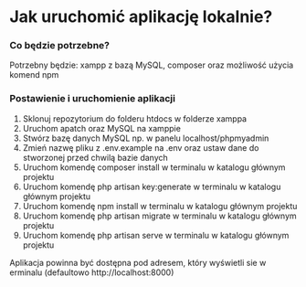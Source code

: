 <h1>Jak uruchomić aplikację lokalnie?</h1>
<h3> Co będzie potrzebne? </h3>
<p>Potrzebny będzie: xampp z bazą MySQL, composer oraz możliwość użycia komend npm</p>
<h3> Postawienie i uruchomienie aplikacji </h3>
<ol>
    <li>Sklonuj repozytorium do folderu htdocs w folderze xamppa</li>
    <li>Uruchom apatch oraz MySQL na xamppie</li>
    <li>Stwórz bazę danych MySQL np. w panelu localhost/phpmyadmin</li>
    <li>Zmień nazwę pliku z .env.example na .env oraz ustaw dane do stworzonej przed chwilą bazie danych</li>
    <li>Uruchom komendę composer install w terminalu w katalogu głównym projektu</li>
    <li>Uruchom komendę php artisan key:generate w terminalu w katalogu głównym projektu</li>
    <li>Uruchom komendę npm install w terminalu w katalogu głównym projektu</li>
    <li>Uruchom komendę php artisan migrate w terminalu w katalogu głównym projektu</li>
    <li>Uruchom komendę php artisan serve w terminalu w katalogu głównym projektu</li>
</ol>
<p>Aplikacja powinna być dostępna pod adresem, który wyświetli sie w erminalu (defaultowo http://localhost:8000)</p>


